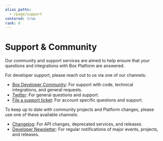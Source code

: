 ```yaml
---
alias_paths: 
  - /page/support
centered: true
rank: 0
---
```


# Support & Community

Our community and support services are aimed to help ensure that your questions
and integrations with Box Platform are answered.

For developer support, please reach out to us via one of our channels:

- [Box Developer Community][forum]: For support with code, technical
  integrations, and general requests.
- [Twitter][twitter]: For general questions and support.
- [File a support ticket][support]: For account specific questions and support.

To keep up to date with community projects and Platform changes, please use
one of these available channels:

- [Changelog](page://changelog): For API changes, deprecated services, and
  releases.
- [Developer Newsletter](page://newsletter): For regular notifications of
major events, projects, and releases.

<!-- i18n-enable localize-links -->
[forum]: https://forum.box.com/
[twitter]: https://twitter.com/BoxPlatform
[support]: https://support.box.com/hc/en-us/requests/new
<!-- i18n-disable localize-links -->

